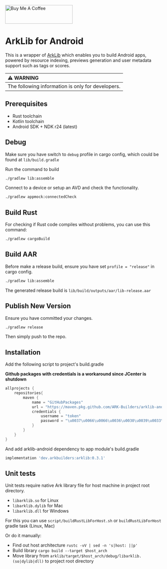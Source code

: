 <a href="https://www.buymeacoffee.com/arkbuilders" target="_blank"><img src="https://cdn.buymeacoffee.com/buttons/v2/default-yellow.png" alt="Buy Me A Coffee" style="height: 60px !important;width: 217px !important;" ></a>

# ArkLib for Android

This is a wrapper of <a href="https://github.com/ARK-Builders/arklib" target="_blank">ArkLib</a> which enables you to build Android apps, powered by resource indexing, previews generation and user metadata support such as tags or scores.

| :warning: WARNING          |
|:---------------------------|
| The following information is only for developers. |

## Prerequisites

- Rust toolchain
- Kotlin toolchain
- Android SDK + NDK r24 (latest)

## Debug

Make sure you have switch to `debug` profile in cargo config, which could be found at `lib/build.gradle` 

Run the command to build

```sh
./gradlew lib:assemble
```

Connect to a device or setup an AVD and check the functionality.

```sh
./gradlew appmock:connectedCheck
```

## Build Rust

For checking if Rust code compiles without problems, you can use this command:

```sh
./gradlew cargoBuild
```

## Build AAR

Before make a release build, ensure you have set `profile = "release"` in cargo config.

```sh
./gradlew lib:assemble
```

The generated release build is `lib/build/outputs/aar/lib-release.aar`

## Publish New Version

Ensure you have committed your changes.

```sh
./gradlew release
```

Then simply push to the repo.

## Installation
Add the following script to project's build.gradle

**Github packages with credentials is a workaround since JCenter is shutdown**
```groovy
allprojects {
    repositories{
        maven {
            name = "GitHubPackages"
            url = "https://maven.pkg.github.com/ARK-Builders/arklib-android"
            credentials {
                username = "token"
                password = "\u0037\u0066\u0066\u0036\u0030\u0039\u0033\u0066\u0032\u0037\u0033\u0036\u0033\u0037\u0064\u0036\u0037\u0066\u0038\u0030\u0034\u0039\u0062\u0030\u0039\u0038\u0039\u0038\u0066\u0034\u0066\u0034\u0031\u0064\u0062\u0033\u0064\u0033\u0038\u0065"
            }
        }
    }
}
```

And add arklib-android dependency to app module's build.gradle
```groovy
implementation 'dev.arkbuilders:arklib:0.3.1'
```

## Unit tests

Unit tests require native Ark library file for host machine in project root directory.

- ```libarklib.so``` for Linux
- ```libarklib.dylib``` for Mac
- ```libarklib.dll``` for Windows

For this you can use ```script/buildRustLibForHost.sh``` or ```buildRustLibForHost``` gradle task (Linux, Mac)

Or do it manually:

- Find out host architecture ```rustc -vV | sed -n 's|host: ||p'```
- Build library ```cargo build --target $host_arch```
- Move library from ```arklib/target/$host_arch/debug/libarklib.(so|dylib|dll)``` to project root directory

